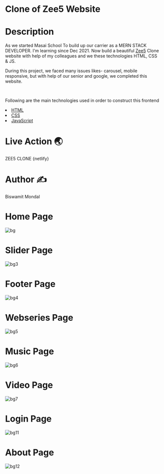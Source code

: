 
<h1>Clone of Zee5 Website </h1>



<h1> Description </h1>
<p> As we started Masai School To build up our carrier as a MERN STACK DEVELOPER. I'm learning since Dec 2021. Now build a beautiful <a href="https://www.zee5.com/"> Zee5</a> Clone website with help of my colleagues and we these technologies HTML, CSS & JS.</p>
<p> During this project, we faced many issues likes- carousel, mobile responsive, but with help of our senior and google, we completed this website. </p>
<br>

<p> Following are the main technologies used in order to construct this frontend</p>
<li> <a href=""> HTML</a> </li>
<li> <a href=""> CSS</a> </li>
<li> <a href=""> JavaScript</a> </li>

<h1>Live Action 🌏 </h1>

ZEE5 CLONE {netlify}

<h1> Author ✍️</h1>

Biswamit Mondal



<h1>Home Page </h1>

![bg](https://user-images.githubusercontent.com/81063456/155761287-75fe7f35-0a95-477f-8b82-10e5212e86eb.png)

<h1>Slider Page </h1>

![bg3](https://user-images.githubusercontent.com/81063456/155765450-be22b654-aee9-413b-bf43-0de4ca4ea3b7.png)


<h1>Footer Page </h1>

![bg4](https://user-images.githubusercontent.com/81063456/155765515-3dca6886-61d4-4e19-9e2b-0257508eab0f.png)


<h1>Webseries Page </h1>

![bg5](https://user-images.githubusercontent.com/81063456/155765548-d71c74d6-27af-4c4c-a2f5-df0256feaef5.png)


<h1>Music Page </h1>

![bg6](https://user-images.githubusercontent.com/81063456/155765610-91520ba6-c24f-4e81-b798-9eb1d476c5a9.png)


<h1>Video Page </h1>

![bg7](https://user-images.githubusercontent.com/81063456/155765736-fd967068-cd3d-4ac3-8f5c-e4586b444bd7.png)


<h1>Login Page </h1>

![bg11](https://user-images.githubusercontent.com/81063456/155765816-39a7236d-f42e-434d-af89-d03b7492da36.png)


<h1>About Page </h1>

![bg12](https://user-images.githubusercontent.com/81063456/155765977-dcf751fe-1ec1-4429-ae40-1128aa156d29.png)



